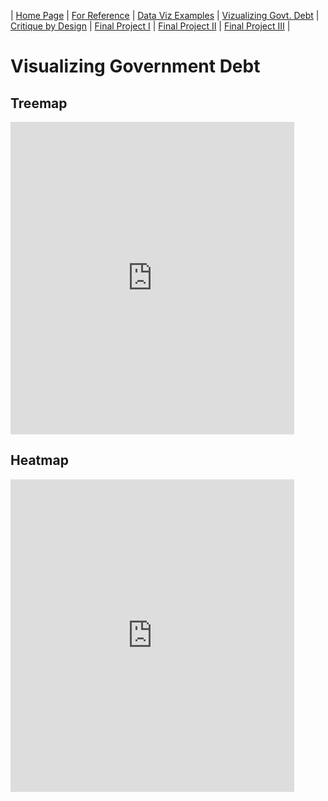 | [Home Page](READ-ME) | [For Reference](For-Reference) | [Data Viz Examples](dataviz-examples) | [Vizualizing Govt. Debt](visualizing-government-debt) | [Critique by Design](critique-by-design) | [Final Project I](final-project-part-one) | [Final Project II](final-project-part-two) | [Final Project III](final-project-part-three) |

# Visualizing Government Debt

## Treemap

<iframe src="https://public.tableau.com/views/InternationalGovernmentDebtTreemap/Sheet12?:showVizHome=no&:embed=true" width="90%" height="500" seamless frameborder="0" scrolling="no"></iframe>

## Heatmap

<iframe src="https://public.tableau.com/views/InternationalGovernmentDebtHeatmap/Sheet1?:showVizHome=no&:embed=true" width="90%" height="500" seamless frameborder="0" scrolling="no"></iframe>

